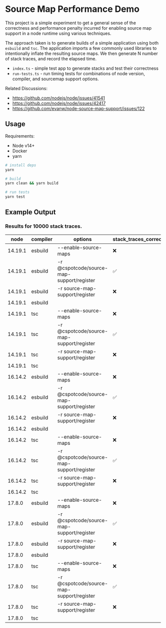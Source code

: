 # Source Map Performance Demo

This project is a simple experiment to get a general sense of the correctness
and performance penalty incurred for enabling source map support in a node
runtime using various techniques.

The approach taken is to generate builds of a simple application using 
both `esbuild` and `tsc`. The application imports a few commonly used libraries
to intentionally inflate the resulting source maps. We then generate N number of
stack traces, and record the elapsed time. 

- `index.ts` - simple test app to generate stacks and test their correctness
- `run-tests.ts` - run timing tests for combinations of node version, compiler, and sourcemap support options.

Related Discussions:
- https://github.com/nodejs/node/issues/41541
- https://github.com/nodejs/node/issues/42417
- https://github.com/evanw/node-source-map-support/issues/122

## Usage
Requirements:
* Node v14+
* Docker
* yarn

```sh
# install deps
yarn

# build
yarn clean && yarn build

# run tests
yarn test
```


## Example Output

### Results for 10000 stack traces.
| node | compiler | options | stack_traces_correct | elapsed_ms |
| ---- | -------- | ------- | -------------------- | ---------- |
| 14.19.1 | esbuild | --enable-source-maps | ❌ | 366404 |
| 14.19.1 | esbuild | -r @cspotcode/source-map-support/register | ✅ | 652 |
| 14.19.1 | esbuild | -r source-map-support/register | ❌ | 807 |
| 14.19.1 | esbuild |  |  | 230 |
| 14.19.1 | tsc | --enable-source-maps | ❌ | 1916 |
| 14.19.1 | tsc | -r @cspotcode/source-map-support/register | ✅ | 673 |
| 14.19.1 | tsc | -r source-map-support/register | ❌ | 642 |
| 14.19.1 | tsc |  |  | 268 |
| 16.14.2 | esbuild | --enable-source-maps | ❌ | 358514 |
| 16.14.2 | esbuild | -r @cspotcode/source-map-support/register | ✅ | 542 |
| 16.14.2 | esbuild | -r source-map-support/register | ❌ | 748 |
| 16.14.2 | esbuild |  |  | 222 |
| 16.14.2 | tsc | --enable-source-maps | ❌ | 1870 |
| 16.14.2 | tsc | -r @cspotcode/source-map-support/register | ✅ | 547 |
| 16.14.2 | tsc | -r source-map-support/register | ❌ | 576 |
| 16.14.2 | tsc |  |  | 236 |
| 17.8.0 | esbuild | --enable-source-maps | ❌ | 367329 |
| 17.8.0 | esbuild | -r @cspotcode/source-map-support/register | ✅ | 598 |
| 17.8.0 | esbuild | -r source-map-support/register | ❌ | 737 |
| 17.8.0 | esbuild |  |  | 202 |
| 17.8.0 | tsc | --enable-source-maps | ❌ | 1726 |
| 17.8.0 | tsc | -r @cspotcode/source-map-support/register | ✅ | 539 |
| 17.8.0 | tsc | -r source-map-support/register | ❌ | 535 |
| 17.8.0 | tsc |  |  | 244 |
